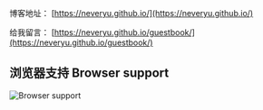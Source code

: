 博客地址： [https://neveryu.github.io/](https://neveryu.github.io/)

给我留言： [https://neveryu.github.io/guestbook/](https://neveryu.github.io/guestbook/)

## 浏览器支持 Browser support

![Browser support](http://iissnan.com/nexus/next/browser-support.png)